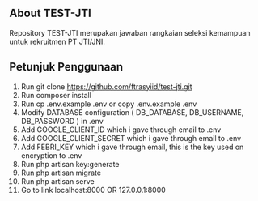 ## About TEST-JTI

Repository TEST-JTI merupakan jawaban rangkaian seleksi kemampuan untuk rekruitmen PT JTI/JNI.

## Petunjuk Penggunaan

1. Run git clone https://github.com/ftrasyiid/test-jti.git
2. Run composer install
3. Run cp .env.example .env or copy .env.example .env
4. Modify DATABASE configuration ( DB_DATABASE, DB_USERNAME, DB_PASSWORD ) in .env
5. Add GOOGLE_CLIENT_ID which i gave through email to .env
6. Add GOOGLE_CLIENT_SECRET which i gave through email to .env
7. Add FEBRI_KEY which i gave through email, this is the key used on encryption to .env
8. Run php artisan key:generate
9. Run php artisan migrate
10. Run php artisan serve
11. Go to link localhost:8000 OR 127.0.0.1:8000